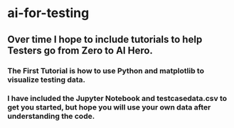 # ai-for-testing

## Over time I hope to include tutorials to help Testers go from Zero to AI Hero. 

### The First Tutorial is how to use Python and matplotlib to visualize testing data. 
### I have included the Jupyter Notebook and testcasedata.csv to get you started, but hope you will use your own data after understanding the code. 
